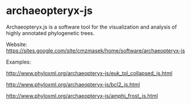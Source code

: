 # archaeopteryx-js
Archaeopteryx.js is a software tool for the visualization and analysis of highly annotated phylogenetic trees.

Website:
https://sites.google.com/site/cmzmasek/home/software/archaeopteryx-js

Examples:

http://www.phyloxml.org/archaeopteryx-js/euk_tol_collapsed_js.html

http://www.phyloxml.org/archaeopteryx-js/bcl2_js.html

http://www.phyloxml.org/archaeopteryx-js/amphi_frost_js.html



